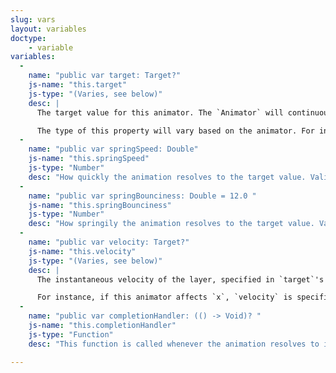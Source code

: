 ```yaml
---
slug: vars
layout: variables
doctype:
    - variable
variables:
  -
    name: "public var target: Target?"
    js-name: "this.target"
    js-type: "(Varies, see below)"
    desc: |
      The target value for this animator. The `Animator` will continuously move its layer's value closer to this value. When the animation completes, the target value will be set back to <span class='swift-only'>`nil`</span><span class='js-only'>`undefined`</span>.

      The type of this property will vary based on the animator. For instance, `Layer.animators.x`'s target is a <span class='swift-only'>`Double`</span><span class='js-only'>`Number`</span>, but `Layer.animators.backgroundColor` is a `Color`.
  -
    name: "public var springSpeed: Double"
    js-name: "this.springSpeed"
    js-type: "Number"
    desc: "How quickly the animation resolves to the target value. Valid range from 0 to 20. Defaults to 4."
  -
    name: "public var springBounciness: Double = 12.0 "
    js-name: "this.springBounciness"
    js-type: "Number"
    desc: "How springily the animation resolves to the target value. Valid range from 0 to 20. Defaults to 12."
  -
    name: "public var velocity: Target?"
    js-name: "this.velocity"
    js-type: "(Varies, see below)"
    desc: |
      The instantaneous velocity of the layer, specified in `target`'s units per second.

      For instance, if this animator affects `x`, `velocity` is specified in points per second.
  -
    name: "public var completionHandler: (() -> Void)? "
    js-name: "this.completionHandler"
    js-type: "Function"
    desc: "This function is called whenever the animation resolves to its target value."

---
```


